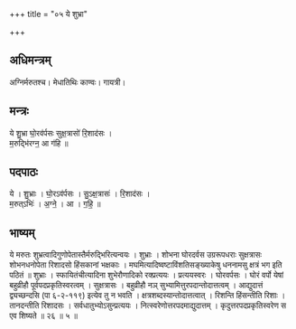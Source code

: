 +++
title = "०५ ये शुभ्रा"

+++
## अधिमन्त्रम्
अग्निर्मरुतश्च। मेधातिथिः काण्वः। गायत्री।

## मन्त्रः
ये शु॒भ्रा घो॒रव॑र्पसः सुक्ष॒त्रासो॑ रि॒शाद॑सः ।  
म॒रुद्भि॑रग्न॒ आ ग॑हि ॥

## पदपाठः
ये । शु॒भ्राः । घो॒रऽव॑र्पसः । सु॒ऽक्ष॒त्रासः॑ । रि॒शाद॑सः ।  
म॒रुत्ऽभिः॑ । अ॒ग्ने॒ । आ । ग॒हि॒ ॥

## भाष्यम्
ये मरुतः शुभ्रत्वादिगुणोपेतास्तैर्मरुद्भिरित्यन्वयः । शुभ्राः । शोभना घोरदर्वस उग्ररूपधराः सुक्षत्रासः शोभनधनोपेता रिशादसो हिंसकानां भक्षकाः । मघमित्यादिष्वष्टाविंशतिसङ्ख्याकेषु धननामसु क्षत्रं भग इति पठितं ॥ शुभ्राः । स्फायितंचीत्यादिना शुभेरौणादिको रक्प्रत्ययः । प्रत्ययस्वरः । घोरवर्पसः । घोरं वर्पो येषां बहुव्रीहौ पूर्वपदप्रकृतिस्वरत्वम् । सुक्षत्रासः । बहुव्रीहौ नञ् सुभ्यामित्तुरपदान्तोदात्तत्वम् । आद्युदात्तं द्व्यच्छन्दसि (पा ६-२-११९) इत्येव तु न भवति । क्षत्रशब्दस्यान्तोदात्तत्वात् । रिशन्ति हिंसन्तीति रिशाः । तानदन्तीति रिशादसः । सर्वधातुभ्योऽसुन्प्रत्ययः । नित्स्वरेणोत्तरपदमाद्युदात्तम् । कृदुत्तरपदप्रकृतिस्वरेण स एव शिष्यते ॥ २६ ॥ ५ ॥